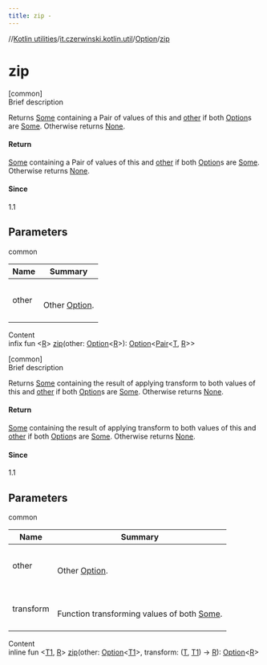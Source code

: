 ```yaml
---
title: zip -
---
```

//[Kotlin utilities](../../index.html)/[it.czerwinski.kotlin.util](../index.html)/[Option](index.html)/[zip](zip.html)



# zip  
[common]  
Brief description  


Returns [Some](../-some/index.html) containing a Pair of values of this and [other](index.html) if both [Option](index.html)s are [Some](../-some/index.html). Otherwise returns [None](../-none/index.html).



#### Return  


[Some](../-some/index.html) containing a Pair of values of this and [other](index.html) if both [Option](index.html)s are [Some](../-some/index.html). Otherwise returns [None](../-none/index.html).



#### Since  


1.1



## Parameters  
  
common  
  
|  Name|  Summary| 
|---|---|
| other| <br><br>Other [Option](index.html).<br><br>
  
  
Content  
infix fun <[R](zip.html)> [zip](zip.html)(other: [Option](index.html)<[R](zip.html)>): [Option](index.html)<[Pair](https://kotlinlang.org/api/latest/jvm/stdlib/kotlin/-pair/index.html)<[T](index.html), [R](zip.html)>>  


[common]  
Brief description  


Returns [Some](../-some/index.html) containing the result of applying transform to both values of this and [other](index.html) if both [Option](index.html)s are [Some](../-some/index.html). Otherwise returns [None](../-none/index.html).



#### Return  


[Some](../-some/index.html) containing the result of applying transform to both values of this and [other](index.html) if both [Option](index.html)s are [Some](../-some/index.html). Otherwise returns [None](../-none/index.html).



#### Since  


1.1



## Parameters  
  
common  
  
|  Name|  Summary| 
|---|---|
| other| <br><br>Other [Option](index.html).<br><br>
| transform| <br><br>Function transforming values of both [Some](../-some/index.html).<br><br>
  
  
Content  
inline fun <[T1](zip.html), [R](zip.html)> [zip](zip.html)(other: [Option](index.html)<[T1](zip.html)>, transform: ([T](index.html), [T1](zip.html)) -> [R](zip.html)): [Option](index.html)<[R](zip.html)>  



